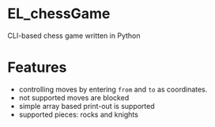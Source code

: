 # EL_chessGame
CLI-based chess game written in Python

# Features
* controlling moves by entering `from` and `to` as coordinates.
* not supported moves are blocked
* simple array based print-out is supported
* supported pieces: rocks and knights
